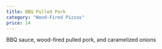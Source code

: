 ```yaml
---
title: BBQ Pulled Pork
category: "Wood-Fired Pizzas"
price: 14
---
```


BBQ sauce, wood-fired pulled pork, and caramelized onions